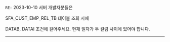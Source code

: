 `RE:`
2023-10-10
서버 개발자분들은

SFA_CUST_EMP_REL_TB 테이블 조회 시에

DATAB, DATAI 조건에 걸어주세요.
현재 일자가 두 컬럼 사이에 있어야 합니다.


-----------------------------------------------------
